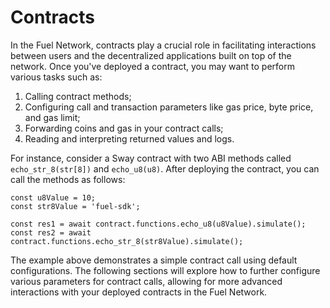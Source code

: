 # Contracts

In the Fuel Network, contracts play a crucial role in facilitating interactions between users and the decentralized applications built on top of the network. Once you've deployed a contract, you may want to perform various tasks such as:

1. Calling contract methods;
2. Configuring call and transaction parameters like gas price, byte price, and gas limit;
3. Forwarding coins and gas in your contract calls;
4. Reading and interpreting returned values and logs.

For instance, consider a Sway contract with two ABI methods called `echo_str_8(str[8])` and `echo_u8(u8)`. After deploying the contract, you can call the methods as follows:

```
const u8Value = 10;
const str8Value = 'fuel-sdk';

const res1 = await contract.functions.echo_u8(u8Value).simulate();
const res2 = await contract.functions.echo_str_8(str8Value).simulate();
```

The example above demonstrates a simple contract call using default configurations. The following sections will explore how to further configure various parameters for contract calls, allowing for more advanced interactions with your deployed contracts in the Fuel Network.
